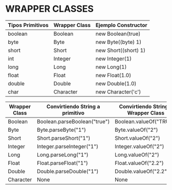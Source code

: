 # WRAPPER CLASSES

|Tipos Primitivos|Wrapper Class|Ejemplo Constructor|
| ------ | ------ | ------ |
|boolean|Boolean|new Boolean(true)|
|byte|Byte|new Byte((byte) 1)|
|short|Short|new Short((short) 1)|
|int|Integer|new Integer(1)|
|long|Long|new Long(1)|
|float|Float|new Float(1.0)|
|double|Double|new Double(1.0)|
|char|Character|new Character('c')|


|Wrapper Class|Convirtiendo String a primitivo|Convirtiendo String a Wrapper Class|
| ------ | ------ | ------ |
|Boolean|Boolean.parseBoolean("true")|Boolean.valueOf("TRUE")|
|Byte|Byte.parseByte("1")|Byte.valueOf("2")|
|Short|Short.parseShort("1")|Short.valueOf("2")|
|Integer|Integer.parseInteger("1")|Integer.valueOf("2")|
|Long|Long.parseLong("1")|Long.valueOf("2")|
|Float|Float.parseFloat("1")|Float.valueOf("2.2")|
|Double|Double.parseDouble("1")|Double.valueOf("2.2")|
|Character|None|None|

